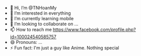 - 👋 Hi, I’m @TNHoanMy
- 👀 I’m interested in everything
- 🌱 I’m currently learning mobile
- 💞️ I’m looking to collaborate on ...
- 📫 How to reach me https://www.facebook.com/profile.php?id=100024540585757
- 😄 Pronouns: ...
- ⚡ Fun fact: I'm just a guy like Anime. Nothing special

<!---
TNHoanMy/TNHoanMy is a ✨ special ✨ repository because its `README.md` (this file) appears on your GitHub profile.
You can click the Preview link to take a look at your changes.
--->
